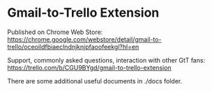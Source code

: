 Gmail-to-Trello Extension
=========================

Published on Chrome Web Store: 
https://chrome.google.com/webstore/detail/gmail-to-trello/oceoildfbiaeclndnjknjpfaoofeekgl?hl=en

Support, commonly asked questions, interaction with other GtT fans:
https://trello.com/b/CGU9BYgd/gmail-to-trello-extension

There are some additional useful documents in ./docs folder.
